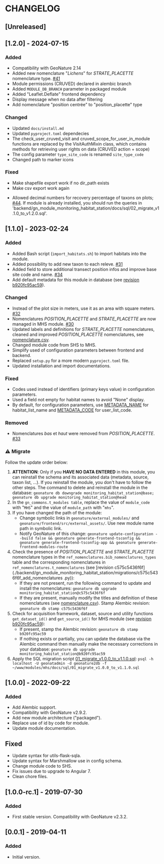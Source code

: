 # CHANGELOG

## [Unreleased]

## [1.2.0] - 2024-07-15

### Added

- Compatibility with GeoNature 2.14
- Added new nomenclature "_Lichens_" for _STRATE_PLACETTE_ nomenclature type. [#41](https://github.com/PnX-SI/gn_module_monitoring_habitat_station/issues/41)
- Module permissions (CRUVED) declared in alembic branch
- Added `MODULE_DB_BRANCH` parameter in packaged module
- Added "Leaflet.Deflate" frontend dependency
- Display message when no data after filtering
- Add nomenclature "position centrée" to "position_placette" type

### Changed

- Updated `docs/install.md`
- Updated `pyproject.toml` dependecies
- The check_user_cruved_visit and cruved_scope_for_user_in_module functions are replaced by the VisitAuthMixin class, which contains methods for retrieving user rights on data (CRUVED action + scope)
- The config parameter `type_site_code` is renamed `site_type_code`
- Changed path to marker icons

### Fixed

- Make shapefile export work if no dir_path exists
- Make csv export work again
* Allowed decimal numbers for recovery percentage of taxons on plots; [#44](https://github.com/PnX-SI/gn_module_monitoring_habitat_station/issues/44). If module is already installed, you should run the queries in 'backend/gn_module_monitoring_habitat_station/docs/sql/02_migrate_v1.1.0_to_v1.2.0.sql'.


## [1.1.0] - 2023-02-24

### Added

- Added Bash script (`import_habitats.sh`) to import habitats into the module.
- Added possibility to add new taxon to each releve. [#31](https://github.com/PnX-SI/gn_module_monitoring_habitat_station/issues/31)
- Added field to store additional transect position infos and improve base site code and name. [#34](https://github.com/PnX-SI/gn_module_monitoring_habitat_station/issues/34)
- Add default metadata for this module in database (see [revision b920fc95ac59](./backend/gn_module_monitoring_habitat_station/migrations/b920fc95ac59_add_default_metadata.py)).

### Changed

- Instead of the plot size in meters, use it as an area with square meters. [#32](https://github.com/PnX-SI/gn_module_monitoring_habitat_station/issues/32)
- Nomenclatures _POSITION_PLACETTE_ and _STRATE_PLACETTE_ are now managed in MHS module. [#30](https://github.com/PnX-SI/gn_module_monitoring_habitat_station/issues/30)
- Updated labels and definitions for _STRATE_PLACETTE_ nomenclatures, cleaned and improved _POSITION_PLACETTE_ nomenclatures, see [nomenclature.csv](./backend/gn_module_monitoring_habitat_station/migrations/data/nomenclatures.csv).
- Changed module code from SHS to MHS.
- Simplify used of configuration parameters between frontend and backend.
- Replaced `setup.py` for a more modern `pyproject.toml` file.
- Updated installation and import documentations.

### Fixed

- Codes used instead of identifiers (primary keys value) in configuration parameters.
- Used a field not empty for habitat names to avoid "None" display.
- By default, for configuration parameters, use [METADATA_NAME](./backend/gn_module_monitoring_habitat_station/__init__.py) for habitat_list_name and [METADATA_CODE](./backend/gn_module_monitoring_habitat_station/__init__.py) for user_list_code.

### Removed

- Nomenclatures _bas_ et _haut_ were removed from _POSITION_PLACETTE_. [#33](https://github.com/PnX-SI/gn_module_monitoring_habitat_station/issues/33)

### ⚠️ Migrate

Follow the update order below:

1. **ATTENTION**: Only if you **HAVE NO DATA ENTERED** in this module, you can reinstall the schema and its associated data (metadata, source, taxon list, ...). If you reinstall the module, you don't have to follow the other steps. The command to delete and reinstall the module in the database: `geonature db downgrade monitoring_habitat_station@base; geonature db upgrade monitoring_habitat_station@head`
1. In the `gn_commons.t_modules table`, replace the value of `module_code` with "`MHS`" and the value of `module_path` with "`mhs`".
1. If you have changed the path of the module:
   - Change symbolic links in `geonature/external_modules/` and `geonature/frontend/src/external_assets/`. Use new module name path in symbolic link.
   - Notify GeoNature of this change: `geonature update-configuration --build false && geonature generate-frontend-tsconfig && geonature generate-frontend-tsconfig-app && geonature generate-frontend-modules-route`
1. Check the presence of _POSITION_PLACETTE_ and _STRATE_PLACETTE_ nomenclature types in the `ref_nomenclatures.bib_nomenclatures_types` table and the corresponding nomenclatures in `ref_nomenclatures.t_nomenclatures` (see [revision c575c5436f6f](./backend/gn_module_monitoring_habitat_station/migrations/c575c5436f6f_add_nomenclatures .py)):
   - If they are not present, run the following command to update and install the nomenclatures: `geonature db upgrade monitoring_habitat_station@c575c5436f6f`
   - If they are present, manually modify the titles and definition of these nomenclatures (see [nomenclature.csv](./backend/gn_module_monitoring_habitat_station/migrations/data/nomenclatures.csv)). Stamp Alembic revision: `geonature db stamp c575c5436f6f`
1. Check for acquisition framework, dataset, source and utility functions `get_dataset_id()` and `get_source_id()` for MHS module (see [revision b920fc95ac59](./backend/gn_module_monitoring_habitat_station/migrations/b920fc95ac59_add_default_metadata.py)):
   - If present, stamp the Alembic revision: `geonature db stamp b920fc95ac59`
   - If nothing exists or partially, you can update the database via the Alembic command then manually make the necessary corrections in your database: `geonature db upgrade monitoring_habitat_station@b920fc95ac59`
1. Apply the SQL migration script [01_migrate_v1.0.0_to_v1.1.0.sql](./docs/sql/01_migrate_v1.0.0_to_v1.1.0.sql): `psql -h localhost -U geonatadmin -d geonature2db -f ~/www/modules/mhs/docs/sql/01_migrate_v1.0.0_to_v1.1.0.sql`

## [1.0.0] - 2022-09-22

### Added

- Add Alembic support.
- Compatibility with GeoNature v2.9.2.
- Add new module architecture ("packaged").
- Replace use of id by code for module.
- Update module documentation.

## Fixed

- Update syntax for utils-flask-sqla.
- Update syntax for Marshmallow use in config schema.
- Change module code to SHS.
- Fix issues due to upgrade to Angular 7.
- Clean chore files.

## [1.0.0-rc.1] - 2019-07-30

### Added

- First stable version. Compatibility with GeoNature v2.3.2.

## [0.0.1] - 2019-04-11

### Added

- Initial version.
